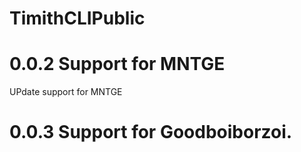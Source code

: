 # TimithCLIPublic
# 0.0.2 Support for MNTGE
UPdate support for MNTGE
# 0.0.3 Support for Goodboiborzoi.
